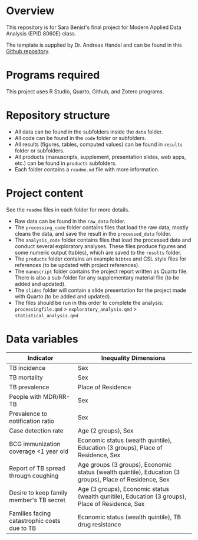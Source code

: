 # Overview

This repository is for Sara Benist's final project for Modern Applied Data Analysis (EPID 8060E) class.

The template is supplied by Dr. Andreas Handel and can be found in this [Github repository](https://github.com/andreashandel/dataanalysis-template).

# Programs required

This project uses R Studio, Quarto, Github, and Zotero programs.

# Repository structure

-   All data can be found in the subfolders inside the `data` folder.
-   All code can be found in the `code` folder or subfolders.
-   All results (figures, tables, computed values) can be found in `results` folder or subfolders.
-   All products (manuscripts, supplement, presentation slides, web apps, etc.) can be found in `products` subfolders.
-   Each folder contains a `readme.md` file with more information.

# Project content

See the `readme` files in each folder for more details.

-   Raw data can be found in the `raw_data` folder.
-   The `processing_code` folder contains files that load the raw data, mostly cleans the data, and save the result in the `processed_data` folder.
-   The `analysis_code` folder contains files that load the processed data and conduct several exploratory analyses. These files produce figures and some numeric output (tables), which are saved to the `results` folder.
-   The `products` folder contains an example `bibtex` and CSL style files for references (to be updated with project references).
-   The `manuscript` folder contains the project report written as Quarto file. There is also a sub-folder  for any supplementary material file (to be added and updated).
-   The `slides` folder will contain a slide presentation for the project made with Quarto (to be added and updated).
-   The files should be run in this order to complete the analysis: `processingfile.qmd` > `exploratory_analysis.qmd` > `statistical_analysis.qmd`

# Data variables

| Indicator                                    | Inequality Dimensions                                                                                   |
|----------------------------------------------|---------------------------------------------------------------------------------------------------------|
| TB incidence                                 | Sex                                                                                                     |
| TB mortality                                 | Sex                                                                                                     |
| TB prevalence                                | Place of Residence                                                                                      |
| People with MDR/RR-TB                        | Sex                                                                                                     |
| Prevalence to notification ratio             | Sex                                                                                                     |
| Case detection rate                          | Age (2 groups), Sex                                                                                     |
| BCG immunization coverage \<1 year old       | Economic status (wealth quintile), Education (3 groups), Place of Residence, Sex                        |
| Report of TB spread through coughing         | Age groups (3 groups), Economic status (wealth quintile), Education (3 groups), Place of Residence, Sex |
| Desire to keep family member's TB secret     | Age (3 groups), Economic status (wealth qunitile), Education (3 groups), Place of Residence, Sex        |
| Families facing catastrophic costs due to TB | Economic status (wealth quintile), TB drug resistance                                                   |
